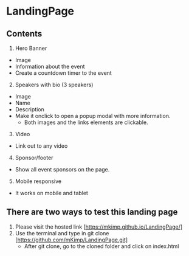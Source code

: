 # LandingPage
## Contents

1. Hero Banner
  - Image
  - Information about the event
  - Create a countdown timer to the event
2. Speakers with bio (3 speakers)
  - Image
  - Name
  - Description
  - Make it onclick to open a popup modal with more information.
    - Both images and the links elements are clickable. 
3. Video
  - Link out to any video
4. Sponsor/footer
  - Show all event sponsors on the page. 
5. Mobile responsive
  - It works on mobile and tablet

## There are two ways to test this landing page
1. Please visit the hosted link [https://mkimp.github.io/LandingPage/]
2. Use the terminal and type in git clone [https://github.com/mKimp/LandingPage.git] 
      - After git clone, go to the cloned folder and click on index.html
